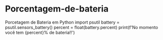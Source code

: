 # Porcentagem-de-bateria
Porcetagem de Bateria em Python
import psutil
battery = psutil.sensors_battery()
percent = float(battery.percent)
print(f'No momento você tem {percent}% de bateria!!')
